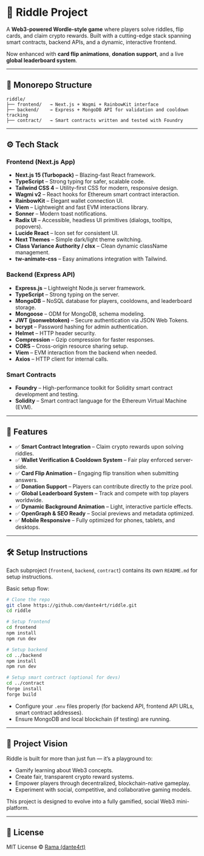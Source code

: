 # 🧩 Riddle Project

A **Web3-powered Wordle-style game** where players solve riddles, flip cards, and claim crypto rewards. Built with a cutting-edge stack spanning smart contracts, backend APIs, and a dynamic, interactive frontend.

Now enhanced with **card flip animations**, **donation support**, and a live **global leaderboard system**.

---

## 📁 Monorepo Structure

```text
riddle/
├── frontend/   → Next.js + Wagmi + RainbowKit interface
├── backend/    → Express + MongoDB API for validation and cooldown tracking
├── contract/   → Smart contracts written and tested with Foundry
```

---

## ⚙️ Tech Stack

### Frontend (Next.js App)

- **Next.js 15 (Turbopack)** – Blazing-fast React framework.
- **TypeScript** – Strong typing for safer, scalable code.
- **Tailwind CSS 4** – Utility-first CSS for modern, responsive design.
- **Wagmi v2** – React hooks for Ethereum smart contract interaction.
- **RainbowKit** – Elegant wallet connection UI.
- **Viem** – Lightweight and fast EVM interactions library.
- **Sonner** – Modern toast notifications.
- **Radix UI** – Accessible, headless UI primitives (dialogs, tooltips, popovers).
- **Lucide React** – Icon set for consistent UI.
- **Next Themes** – Simple dark/light theme switching.
- **Class Variance Authority / clsx** – Clean dynamic className management.
- **tw-animate-css** – Easy animations integration with Tailwind.

### Backend (Express API)

- **Express.js** – Lightweight Node.js server framework.
- **TypeScript** – Strong typing on the server.
- **MongoDB** – NoSQL database for players, cooldowns, and leaderboard storage.
- **Mongoose** – ODM for MongoDB, schema modeling.
- **JWT (jsonwebtoken)** – Secure authentication via JSON Web Tokens.
- **bcrypt** – Password hashing for admin authentication.
- **Helmet** – HTTP header security.
- **Compression** – Gzip compression for faster responses.
- **CORS** – Cross-origin resource sharing setup.
- **Viem** – EVM interaction from the backend when needed.
- **Axios** – HTTP client for internal calls.

### Smart Contracts

- **Foundry** – High-performance toolkit for Solidity smart contract development and testing.
- **Solidity** – Smart contract language for the Ethereum Virtual Machine (EVM).

---

## 🚀 Features

- ✅ **Smart Contract Integration** – Claim crypto rewards upon solving riddles.
- ✅ **Wallet Verification & Cooldown System** – Fair play enforced server-side.
- ✅ **Card Flip Animation** – Engaging flip transition when submitting answers.
- ✅ **Donation Support** – Players can contribute directly to the prize pool.
- ✅ **Global Leaderboard System** – Track and compete with top players worldwide.
- ✅ **Dynamic Background Animation** – Light, interactive particle effects.
- ✅ **OpenGraph & SEO Ready** – Social previews and metadata optimized.
- ✅ **Mobile Responsive** – Fully optimized for phones, tablets, and desktops.

---

## 🛠 Setup Instructions

Each subproject (`frontend`, `backend`, `contract`) contains its own `README.md` for setup instructions.

Basic setup flow:

```bash
# Clone the repo
git clone https://github.com/dante4rt/riddle.git
cd riddle

# Setup frontend
cd frontend
npm install
npm run dev

# Setup backend
cd ../backend
npm install
npm run dev

# Setup smart contract (optional for devs)
cd ../contract
forge install
forge build
```

- Configure your `.env` files properly (for backend API, frontend API URLs, smart contract addresses).
- Ensure MongoDB and local blockchain (if testing) are running.

---

## 🧠 Project Vision

Riddle is built for more than just fun — it’s a playground to:

- Gamify learning about Web3 concepts.
- Create fair, transparent crypto reward systems.
- Empower players through decentralized, blockchain-native gameplay.
- Experiment with social, competitive, and collaborative gaming models.

This project is designed to evolve into a fully gamified, social Web3 mini-platform.

---

## 📜 License

MIT License © [Rama (dante4rt)](https://github.com/dante4rt)
